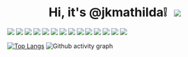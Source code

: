 <div align="">
 <br/>
  <div align= "center">
  
#   Hi, it's @jkmathilda❕</a> <a href="mailto:jkmathilda627@gmail.com">    <img         src="https://img.shields.io/badge/Gmail-d14836?style=flat-square&logo=Gmail&logoColor=white&link=mailto:jkmathilda627@gmail.com"        style="height : auto; margin-left : 10px; margin-right : 10px;"/></a>

  </div>
 
<img src="https://img.shields.io/badge/Python-007396?style=for-the-badge&logo=python&logoColor=white">
<img src="https://img.shields.io/badge/C-A8B9CC?style=for-the-badge&logo=C&logoColor=white">
<img src="https://img.shields.io/badge/JAVA-FFE953?style=for-the-badge&logo=java&logoColor=white">

<img src="https://img.shields.io/badge/openai-412991?style=for-the-badge&logo=openai&logoColor=white">
<img src="https://img.shields.io/badge/DALL·E-FF0089?style=for-the-badge&logo=DALL.E&logoColor=white">
<img src="https://img.shields.io/badge/LangChain-9999FF?style=for-the-badge&logo=LangChain&logoColor=white">
<img src="https://img.shields.io/badge/chatGPT-74aa9c?style=for-the-badge&logo=openai&logoColor=white">

<img src="https://img.shields.io/badge/flask-181717?style=for-the-badge&logo=flask&logoColor=white">
<img src="https://img.shields.io/badge/streamlit-FF4B4B?style=for-the-badge&logo=streamlit&logoColor=white">
<img src="https://img.shields.io/badge/vim-49B48A?style=for-the-badge&logo=vim&logoColor=white">

<img src="https://img.shields.io/badge/javascript-FFE953?style=for-the-badge&logo=javascript&logoColor=black">
<img src="https://img.shields.io/badge/html-FFE953?style=for-the-badge&logo=html&logoColor=black">
<img src="https://img.shields.io/badge/css-FFE953?style=for-the-badge&logo=css&logoColor=black">
<img src="https://img.shields.io/badge/react-%2320232a.svg?style=for-the-badge&logo=react&logoColor=%2361DAFB">

[![Top Langs](https://github-readme-stats.vercel.app/api/top-langs/?username=jkmathilda&layout=compact&theme=radical)](https://github.com/jkmathilda)
![Github activity graph](https://github-readme-activity-graph.vercel.app/graph?username=jkmathilda&bg_color=0d1117&color=ffffff&line=00b3ff&point=f9fafa&area=true&hide_border=true)


<!--
**jkmathilda/jkmathilda** is a ✨ _special_ ✨ repository because its `README.md` (this file) appears on your GitHub profile.

Here are some ideas to get you started:

- 🔭 I’m currently working on ...
- 🌱 I’m currently learning ...
- 👯 I’m looking to collaborate on ...
- 🤔 I’m looking for help with ...
- 💬 Ask me about ...
- 📫 How to reach me: ...
- 😄 Pronouns: ...
- ⚡ Fun fact: ...
-->
